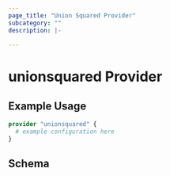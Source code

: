 ```yaml
---
page_title: "Union Squared Provider"
subcategory: ""
description: |-
  
---
```


# unionsquared Provider



## Example Usage

```terraform
provider "unionsquared" {
  # example configuration here
}
```

## Schema
